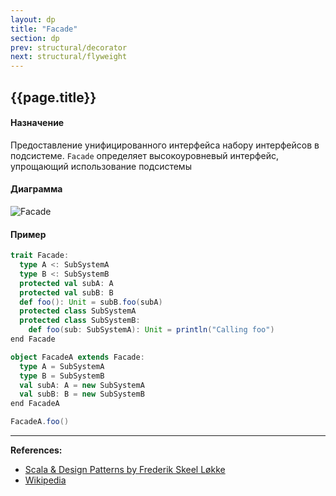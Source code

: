 ```yaml
---
layout: dp
title: "Facade"
section: dp
prev: structural/decorator
next: structural/flyweight
---
```


## {{page.title}}

#### Назначение

Предоставление унифицированного интерфейса набору интерфейсов в подсистеме. 
`Facade` определяет высокоуровневый интерфейс, упрощающий использование подсистемы

#### Диаграмма

![Facade](https://upload.wikimedia.org/wikipedia/commons/5/56/UML_DP_Fa%C3%A7ade.png?uselang=ru)

#### Пример

```scala mdoc:silent
trait Facade:
  type A <: SubSystemA
  type B <: SubSystemB
  protected val subA: A
  protected val subB: B
  def foo(): Unit = subB.foo(subA)
  protected class SubSystemA
  protected class SubSystemB:
    def foo(sub: SubSystemA): Unit = println("Calling foo")
end Facade

object FacadeA extends Facade:
  type A = SubSystemA
  type B = SubSystemB
  val subA: A = new SubSystemA
  val subB: B = new SubSystemB
end FacadeA
```

```scala mdoc
FacadeA.foo()
```


---

**References:**
- [Scala & Design Patterns by Frederik Skeel Løkke](https://www.scala-lang.org/old/sites/default/files/FrederikThesis.pdf)
- [Wikipedia](https://ru.wikipedia.org/wiki/%D0%A4%D0%B0%D1%81%D0%B0%D0%B4_(%D1%88%D0%B0%D0%B1%D0%BB%D0%BE%D0%BD_%D0%BF%D1%80%D0%BE%D0%B5%D0%BA%D1%82%D0%B8%D1%80%D0%BE%D0%B2%D0%B0%D0%BD%D0%B8%D1%8F))
